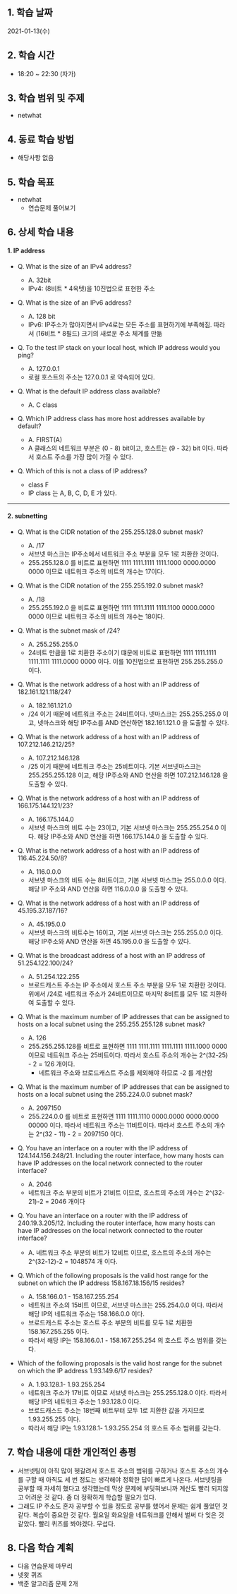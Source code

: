 ## 1. 학습 날짜

2021-01-13(수)


## 2. 학습 시간

* 18:20 ~ 22:30 (자가)


## 3. 학습 범위 및 주제

* netwhat


## 4. 동료 학습 방법

* 해당사항 없음

## 5. 학습 목표

* netwhat
	* 연습문제 풀어보기

## 6. 상세 학습 내용

#### 1. IP address
* Q. What is the size of an IPv4 address?
	* A. 32bit
	* IPv4: (8비트 * 4옥텟)을 10진법으로 표현한 주소 


* Q. What is the size of an IPv6 address?
	* A. 128 bit
	* IPv6: IP주소가 많아지면서 IPv4로는 모든 주소를 표현하기에 부족해짐. 따라서 (16비트 * 8필드) 크기의 새로운 주소 체계를 만듦

* Q. To the test IP stack on your local host, which IP address would you ping?
	* A. 127.0.0.1
	* 로컬 호스트의 주소는 127.0.0.1 로 약속되어 있다.

* Q. What is the default IP address class available?
	* A. C class

* Q. Which IP address class has more host addresses available by default?
	* A. FIRST(A)
	* A 클래스의 네트워크 부분은 (0 - 8) bit이고, 호스트는 (9 - 32) bit 이다. 따라서 호스트 주소를 가장 많이 가질 수 있다. 

* Q. Which of this is not a class of IP address?
	* class F
	* IP class 는 A, B, C, D, E 가 있다.


<hr>

#### 2. subnetting
* Q. What is the CIDR notation of the 255.255.128.0 subnet mask?
	* A. /17
	* 서브넷 마스크는 IP주소에서 네트워크 주소 부분을 모두 1로 치환한 것이다.
	* 255.255.128.0 를 비트로 표현하면 1111 1111.1111 1111.1000 0000.0000 0000 이므로 네트워크 주소의 비트의 개수는 17이다.

* Q. What is the CIDR notation of the 255.255.192.0 subnet mask?
	* A. /18
	* 255.255.192.0 을 비트로 표현하면 1111 1111.1111 1111.1100 0000.0000 0000 이므로 네트워크 주소의 비트의 개수는 18이다.

* Q. What is the subnet mask of /24?
	* A. 255.255.255.0
	* 24비트 만큼을 1로 치환한 주소이기 떄문에 비트로 표현하면 1111 1111.1111 1111.1111 1111.0000 0000 이다. 이를 10진법으로 표현하면 255.255.255.0 이다.

* Q. What is the network address of a host with an IP address of 182.161.121.118/24?
	* A. 182.161.121.0
	* /24 이기 때문에 네트워크 주소는 24비트이다. 넷마스크는 255.255.255.0 이고, 넷마스크와 해당 IP주소를 AND 연산하면 182.161.121.0 을 도출할 수 있다.

* Q. What is the network address of a host with an IP address of 107.212.146.212/25?
	* A. 107.212.146.128
	* /25 이기 때문에 네트워크 주소는 25비트이다. 기본 서브넷마스크는 255.255.255.128 이고, 해당 IP주소와 AND 연산을 하면 107.212.146.128 을 도출할 수 있다.

* Q. What is the network address of a host with an IP address of 166.175.144.121/23?
	* A. 166.175.144.0
	* 서브넷 마스크의 비트 수는 23이고, 기본 서브넷 마스크는 255.255.254.0 이다. 해당 IP주소와 AND 연산을 하면 166.175.144.0 을 도출할 수 있다.

* Q. What is the network address of a host with an IP address of 116.45.224.50/8?
	* A. 116.0.0.0
	* 서브넷 마스크의 비트 수는 8비트이고, 기본 서브넷 마스크는 255.0.0.0 이다. 해당 IP 주소와 AND 연산을 하면 116.0.0.0 을 도출할 수 있다.

* Q. What is the network address of a host with an IP address of 45.195.37.187/16?
	* A. 45.195.0.0
	* 서브넷 마스크의 비트수는 16이고, 기본 서브넷 마스크는 255.255.0.0 이다. 해당 IP주소와 AND 연산을 하면 45.195.0.0 을 도출할 수 있다.

* Q. What is the broadcast address of a host with an IP address of 51.254.122.100/24?
	* A. 51.254.122.255
	* 브로드캐스트 주소는 IP 주소에서 호스트 주소 부분을 모두 1로 치환한 것이다. 위에서 /24로 네트워크 주소가 24비트이므로 마지막 8비트를 모두 1로 치환하여 도출할 수 있다.

* Q. What is the maximum number of IP addresses that can be assigned to hosts on a local subnet using the 255.255.255.128 subnet mask?
	* A. 126
	* 255.255.255.128를 비트로 표현하면 1111 1111.1111 1111.1111 1111.1000 0000 이므로 네트워크 주소는 25비트이다. 따라서 호스트 주소의 개수는 2^(32-25) - 2 = 126 개이다. 
		* 네트워크 주소와 브로드캐스트 주소를 제외해야 하므로 -2 를 계산함

* Q. What is the maximum number of IP addresses that can be assigned to hosts on a local subnet using the 255.224.0.0 subnet mask?
	* A. 2097150
	* 255.224.0.0 를 비트로 표현하면 1111 1111.1110 0000.0000 0000.0000 00000 이다. 따라서 네트워크 주소는 11비트이다. 따라서 호스트 주소의 개수는 2^(32 - 11) - 2 = 2097150 이다.

* Q. You have an interface on a router with the IP address of 124.144.156.248/21. Including the router interface, how many hosts can have IP addresses on the local network connected to the router interface?
	* A. 2046
	* 네트워크 주소 부분의 비트가 21비트 이므로, 호스트의 주소의 개수는 2^(32-21)-2 = 2046 개이다

* Q. You have an interface on a router with the IP address of 240.19.3.205/12. Including the router interface, how many hosts can have IP addresses on the local network connected to the router interface?
	* A. 네트워크 주소 부분의 비트가 12비트 이므로, 호스트의 주소의 개수는 2^(32-12)-2 = 1048574 개 이다.

* Q. Which of the following proposals is the valid host range for the subnet on which the IP address 158.167.18.156/15 resides?
	* A. 158.166.0.1 - 158.167.255.254
	* 네트워크 주소의 15비트 이므로, 서브넷 마스크는 255.254.0.0 이다. 따라서 해당 IP의 네트워크 주소는 158.166.0.0 이다.
	* 브로드캐스트 주소는 호스트 주소 부분의 비트를 모두 1로 치환한 158.167.255.255 이다.
	* 따라서 해당 IP는 158.166.0.1 - 158.167.255.254 의 호스트 주소 범위를 갖는다.

* Which of the following proposals is the valid host range for the subnet on which the IP address 1.93.149.6/17 resides?
	* A. 1.93.128.1- 1.93.255.254
	* 네트워크 주소가 17비트 이므로 서브넷 마스크는 255.255.128.0 이다. 따라서 해당 IP의 네트워크 주소는 1.93.128.0 이다.
	* 브로드캐스드 주소는 18번째 비트부터 모두 1로 치환한 값을 가지므로 1.93.255.255 이다.
	* 따라서 해당 IP는 1.93.128.1- 1.93.255.254 의 호스트 주소 범위를 갖는다.




## 7. 학습 내용에 대한 개인적인 총평

* 서브넷팅이 아직 많이 헷갈려서 호스트 주소의 범위를 구하거나 호스트 주소의 개수를 구할 때 아직도 세 번 정도는 생각해야 정확한 답이 빠르게 나온다. 서브넷팅을 공부할 때 자세히 했다고 생각했는데 막상 문제에 부딪혀보니까 계산도 빨리 되지않고 어려운 것 같다. 좀 더 정확하게 학습할 필요가 있다. 
* 그래도 IP 주소도 혼자 공부할 수 있을 정도로 공부를 했어서 문제는 쉽게 풀었던 것 같다. 복습이 중요한 것 같다. 월요일 화요일을 네트워크를 안해서 벌써 다 잊은 것 같았다. 빨리 퀴즈를 봐야겠다. 무섭다.



## 8. 다음 학습 계획

* 다음 연습문제 마무리
* 넷왓 퀴즈
* 백준 알고리즘 문제 2개
